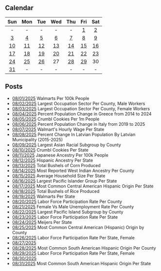 ## Calendar

|Sun|Mon|Tue|Wed|Thu|Fri|Sat|
|:-:|:-:|:-:|:-:|:-:|:-:|:-:|
|-|-|-|-|-|[1](../../projects/stores/Walmart_Per_Capita/)|[2](../../projects/economics/Largest_Occupation_Sector_Per_County_Male/)|
|[3](../../projects/economics/Largest_Occupation_Sector_Per_County_Female/)|[4](../../projects/demography/Population_Change_Greece_2014-2024/)|[5](../../projects/restaurants/Crumbl_Cookies_Per_Capita/)|[6](../../projects/demography/Population_Change_Italy_2019-2025/)|[7](../../projects/stores/Walmart_Wage_Per_State/)|[8](../../projects/demography/Population_Change_Latvians_In_Latvia_2015-2025/)|[9](../../projects/ethnicity/Largest_Asian_Subgroup_Per_County/)|
|[10](../../projects/restaurants/Crumbl_Cookies_Per_State/)|[11](../../projects/ethnicity/Japanese_Per_State)|[12](../../projects/ethnicity/Hispanic_Ancestry_Per_State/)|[13](../../projects/agriculture/Corn_Production_Per_State/)|[14](../../projects/ethnicity/West_Indian_Per_County/)|[15](../../projects/demography/Household_Size_Per_State/)|[16](../../projects/ethnicity/Largest_Pacific_Islander_Subgroup_Per_State/)|
|[17](../../projects/ethnicity/Central_American_Ancestry_Per_State/)|[18](../../projects/ethnicity/Hispanic_Ancestry_Per_State/)|[19](../../projects/stores/Walmart_Per_State/)|[20](../../projects/economics/Labor_Participation_Rate_Per_County/)|[21](../../projects/versus/Unemployment_Rate_Female_Vs_Male/)|[22](../../projects/ethnicity/Largest_Pacific_Islander_Subgroup_Per_County/)|[23](../../projects/economics/Labor_Participation_Rate_Per_State/)|
|[24](../../projects/stores/Meijers_Per_State/) |[25](../../projects/ethnicity/Central_American_Origin_Per_County/)|[26](../../projects/economics/Labor_Participation_Rate_Per_State_Female/)|27|[28](../../projects/ethnicity/South_American_Origin_Per_County/)|[29](../../projects/economics/Labor_Participation_Rate_Per_State_Male/)|30|
|[31](../../projects/ethnicity/South_American_Origin_Per_State/)|-|-|-|-|-|-|

## Posts

* [08/01/2025](../../projects/stores/Walmart_Per_Capita/) Walmarts Per 100k People
* [08/02/2025](../../projects/economics/Largest_Occupation_Sector_Per_County_Male/) Largest Occupation Sector Per County, Male Workers
* [08/03/2025](../../projects/economics/Largest_Occupation_Sector_Per_County_Female/) Largest Occupation Sector Per County, Female Workers
* [08/04/2025](../../projects/demography/Population_Change_Greece_2014-2024/) Percent Population Change in Greece from 2014 to 2024
* [08/05/2025](../../projects/restaurants/Crumbl_Cookies_Per_Capita/) Crumbl Cookies Per 1m People
* [08/06/2025](../../projects/demography/Population_Change_Italy_2019-2025/) Percent Population Change in Italy from 2019 to 2025
* [08/07/2025](../../projects/stores/Walmart_Wage_Per_State/) Walmart's Hourly Wage Per State
* [08/08/2025](../../projects/demography/Population_Change_Latvians_In_Latvia_2015-2025/) Percent Change In Latvian Population By Latvian Municipality (2015-2025)
* [08/09/2025](../../projects/ethnicity/Largest_Asian_Subgroup_Per_County/) Largest Asian Racial Subgroup by County
* [08/10/2025](../../projects/restaurants/Crumbl_Cookies_Per_State/) Crumbl Cookies Per State
* [08/11/2025](../../projects/ethnicity/Japanese_Per_State) Japanese Ancestry Per 100k People
* [08/12/2025](../../projects/ethnicity/Hispanic_Ancestry_Per_State/) Hispanic Ancestry Per State
* [08/13/2025](../../projects/agriculture/Corn_Production_Per_State/) Total Bushels of Corn Produced
* [08/14/2025](../../projects/ethnicity/West_Indian_Per_County/) Most Reported West Indian Ancestry Per County
* [08/15/2025](../../projects/demography/Household_Size_Per_State/) Average Household Size Per State
* [08/16/2025](../../projects/ethnicity/Largest_Pacific_Islander_Subgroup_Per_State/) Largest Pacific Islander Group Per State
* [08/17/2025](../../projects/ethnicity/Central_American_Ancestry_Per_State/) Most Common Central American Hispanic Origin Per State
* [08/18/2025](../../projects/agriculture/Rice_Production_Per_State/) Total Bushels of Rice Produced
* [08/19/2025](../../projects/stores/Walmart_Per_State/) Walmarts Per State
* [08/20/2025](../../projects/economics/Labor_Participation_Rate_Per_County/) Labor Force Participation Rate Per County
* [08/21/2025](../../projects/versus/Unemployment_Rate_Female_Vs_Male/) Female Vs Male Unemployment Rate Per County
* [08/22/2025](../../projects/ethnicity/Largest_Pacific_Islander_Subgroup_Per_County/) Largest Pacific Island Subgroup by County
* [08/23/2025](../../projects/economics/Labor_Participation_Rate_Per_State/) Labor Force Participation Rate Per State
* [08/24/2025](../../projects/stores/Meijers_Per_State/) Meijers Per State
* [08/25/2025](../../projects/ethnicity/Central_American_Origin_Per_County/) Most Common Central American (Hispanic) Origin by County
* [08/26/2025](../../projects/economics/Labor_Participation_Rate_Per_State_Female/) Labor Force Participation Rate Per State, Female
* [08/27/2025]()
* [08/28/2025](../../projects/ethnicity/South_American_Origin_Per_County/) Most Common South American Hispanic Origin Per County
* [08/29/2025](../../projects/economics/Labor_Participation_Rate_Per_State_Male/) Labor Force Participation Rate Per State, Female
* [08/30/2025]()
* [08/31/2025](../../projects/ethnicity/South_American_Origin_Per_State/) Most Common South American Hispanic Origin Per State
